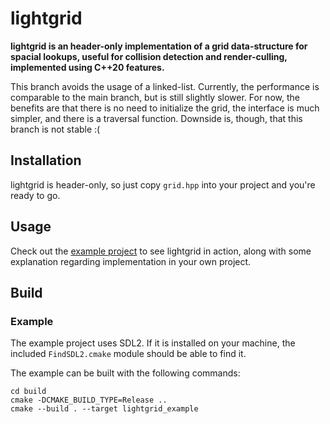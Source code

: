 # lightgrid

**lightgrid is an header-only implementation of a grid data-structure for spacial lookups, useful for collision detection and render-culling, implemented using C++20 features.**

This branch avoids the usage of a linked-list. Currently, the performance is comparable to the main branch, but is still slightly slower. For now, the benefits are that there is no need to initialize the grid, the interface is much simpler, and there is a traversal function. Downside is, though, that this branch is not stable :(

## Installation

lightgrid is header-only, so just copy `grid.hpp` into your project and you're ready to go.

## Usage

Check out the [example project](./example/lightgrid_example.cpp) to see lightgrid in action, along with some explanation regarding implementation in your own project.

## Build

### Example

The example project uses SDL2. If it is installed on your machine, the included `FindSDL2.cmake` module should be able to find it.

The example can be built with the following commands:

```console
cd build
cmake -DCMAKE_BUILD_TYPE=Release ..
cmake --build . --target lightgrid_example
```